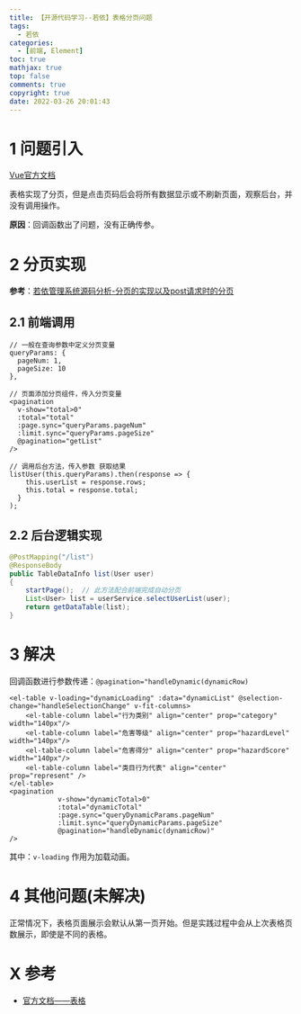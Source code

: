 ```yaml
---
title: 【开源代码学习--若依】表格分页问题
tags:  
  - 若依
categories:
  - [前端, Element]
toc: true
mathjax: true
top: false
comments: true
copyright: true
date: 2022-03-26 20:01:43
---
```


# 1 问题引入

[Vue官方文档](https://cn.vuejs.org/)

表格实现了分页，但是点击页码后会将所有数据显示或不刷新页面，观察后台，并没有调用操作。

**原因**：回调函数出了问题，没有正确传参。

# 2 分页实现

**参考**：[若依管理系统源码分析-分页的实现以及post请求时的分页](https://blog.csdn.net/BADAO_LIUMANG_QIZHI/article/details/108017635)

## 2.1 前端调用

```vue
// 一般在查询参数中定义分页变量
queryParams: {
  pageNum: 1,
  pageSize: 10
},
 
// 页面添加分页组件，传入分页变量
<pagination
  v-show="total>0"
  :total="total"
  :page.sync="queryParams.pageNum"
  :limit.sync="queryParams.pageSize"
  @pagination="getList"
/>
 
// 调用后台方法，传入参数 获取结果
listUser(this.queryParams).then(response => {
    this.userList = response.rows;
    this.total = response.total;
  }
);
```

## 2.2 后台逻辑实现

```java
@PostMapping("/list")
@ResponseBody
public TableDataInfo list(User user)
{
    startPage();  // 此方法配合前端完成自动分页
    List<User> list = userService.selectUserList(user);
    return getDataTable(list);
}
```

# 3 解决

回调函数进行参数传递：`@pagination="handleDynamic(dynamicRow)` 

```vue
<el-table v-loading="dynamicLoading" :data="dynamicList" @selection-change="handleSelectionChange" v-fit-columns>
    <el-table-column label="行为类别" align="center" prop="category" width="140px"/>
    <el-table-column label="危害等级" align="center" prop="hazardLevel" width="140px"/>
    <el-table-column label="危害得分" align="center" prop="hazardScore" width="140px"/>
    <el-table-column label="类目行为代表" align="center" prop="represent" />
</el-table>
<pagination
            v-show="dynamicTotal>0"
            :total="dynamicTotal"
            :page.sync="queryDynamicParams.pageNum"
            :limit.sync="queryDynamicParams.pageSize"
            @pagination="handleDynamic(dynamicRow)"
/>
```

其中：`v-loading` 作用为加载动画。

# 4 其他问题(未解决)

正常情况下，表格页面展示会默认从第一页开始。但是实践过程中会从上次表格页数展示，即使是不同的表格。

# X 参考

* [官方文档——表格](https://element.eleme.cn/#/zh-CN/component/table)
